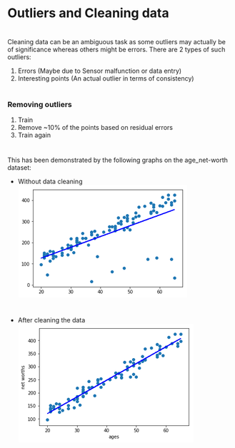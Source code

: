 # Outliers and Cleaning data
#
Cleaning data can be an ambiguous task as some outliers may actually be of significance whereas others might be errors. There are 2 types of such outliers:
1. Errors (Maybe due to Sensor malfunction or data entry)
2. Interesting points (An actual outlier in terms of consistency)
#
### Removing outliers
1. Train
2. Remove ~10% of the points based on residual errors
3. Train again
#
This has been demonstrated by the following graphs on the age_net-worth dataset:
- Without data cleaning
![](Resources/age_networth.png)
#
- After cleaning the data
![](Resources/cleaned_age_networth.png)

